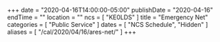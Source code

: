 +++
date = "2020-04-16T14:00:00-05:00"
publishDate = "2020-04-16"
endTime = ""
location = ""
ncs = [ "KE0LDS" ]
title = "Emergency Net"
categories = [ "Public Service" ]
dates = [ "NCS Schedule", "Hidden" ]
aliases = [ "/cal/2020/04/16/ares-net/" ]
+++
